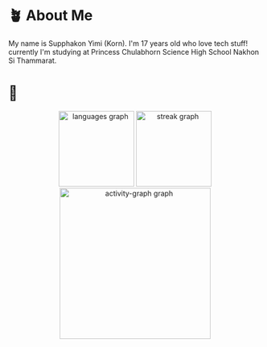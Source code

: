# 🪴 About Me
My name is Supphakon Yimi (Korn).
I'm 17 years old who love tech stuff!
currently I'm studying at Princess Chulabhorn Science High School Nakhon Si Thammarat.
# 📜
<div align="center">
  <img src="https://github-readme-stats.vercel.app/api/top-langs?username=kORNkin&locale=en&hide_title=false&layout=compact&card_width=320&langs_count=5&theme=github_dark&hide_border=false&order=2" height="150" alt="languages graph"  />
  <img src="https://streak-stats.demolab.com?user=kORNkin&locale=en&mode=daily&theme=cobalt&hide_border=false&border_radius=5&order=3" height="150" alt="streak graph"  />
  <img src="https://github-readme-activity-graph.vercel.app/graph?username=kORNkin&radius=16&theme=github-dark&area=true&order=5" height="300" alt="activity-graph graph"  />
</div>

###
